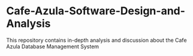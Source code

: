 # Cafe-Azula-Software-Design-and-Analysis
This repository contains in-depth analysis and discussion about the Cafe Azula Database Management System
